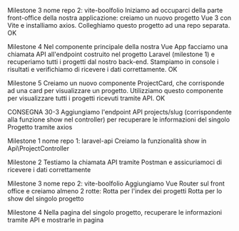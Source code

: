 Milestone 3
nome repo 2: vite-boolfolio
Iniziamo ad occuparci della parte front-office della nostra applicazione: creiamo un nuovo progetto Vue 3 con Vite e installiamo axios.
Colleghiamo questo progetto ad una repo separata. OK

Milestone 4
Nel componente principale della nostra Vue App facciamo una chiamata API all'endpoint costruito nel progetto Laravel (milestone 1) e recuperiamo tutti i progetti dal nostro back-end.
Stampiamo in console i risultati e verifichiamo di ricevere i dati correttamente. OK

Milestone 5
Creiamo un nuovo componente ProjectCard, che corrisponde ad una card per visualizzare un progetto. Utilizziamo questo componente per visualizzare tutti i progetti ricevuti tramite API. OK


CONSEGNA 30-3
Aggiungiamo l'endpoint API projects/slug (corrispondente alla funzione show nel controller) per recuperare le informazioni del singolo Progetto tramite axios

Milestone 1
nome repo 1: laravel-api
Creiamo la funzionalità show in Api\ProjectController

Milestone 2
Testiamo la chiamata API tramite Postman e assicuriamoci di ricevere i dati correttamente

Milestone 3
nome repo 2: vite-boolfolio
Aggiungiamo Vue Router sul front office e creiamo almeno 2 rotte:
Rotta per l'index dei progetti
Rotta per lo show del singolo progetto

Milestone 4
Nella pagina del singolo progetto, recuperare le informazioni tramite API e mostrarle in pagina
